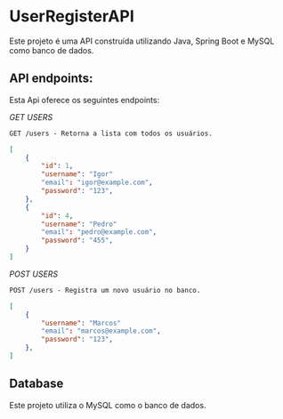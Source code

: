 # UserRegisterAPI
Este projeto é uma API construída utilizando Java, Spring Boot e MySQL como banco de dados.

## API endpoints:
Esta Api oferece os seguintes endpoints:

*GET USERS*
```markdown
GET /users - Retorna a lista com todos os usuários.
```
```json
[
    {
        "id": 1,
        "username": "Igor"
        "email": "igor@example.com",
        "password": "123",
    },
    {
        "id": 4,
        "username": "Pedro"
        "email": "pedro@example.com",
        "password": "455",
    }
]
```
*POST USERS*
```markdown
POST /users - Registra um novo usuário no banco.
```
```json
[
    {
        "username": "Marcos"
        "email": "marcos@example.com",
        "password": "123",
    },
]
```
## Database
Este projeto utiliza o MySQL como o banco de dados. 
